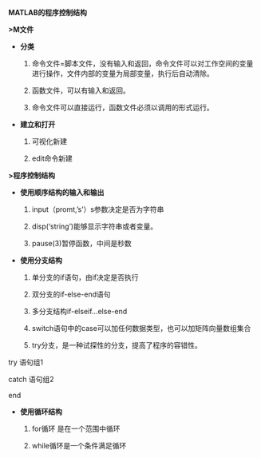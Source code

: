 **MATLAB的程序控制结构**

**\>M文件**

-   **分类**

    1.  命令文件=脚本文件，没有输入和返回，命令文件可以对工作空间的变量进行操作，文件内部的变量为局部变量，执行后自动清除。

    2.  函数文件，可以有输入和返回。

    3.  命令文件可以直接运行，函数文件必须以调用的形式运行。

-   **建立和打开**

    1.  可视化新建

    2.  edit命令新建

**\>程序控制结构**

-   **使用顺序结构的输入和输出**

    1.  input（promt,’s’）s参数决定是否为字符串

    2.  disp(‘string’)能够显示字符串或者变量。

    3.  pause(3)暂停函数，中间是秒数

-   **使用分支结构**

    1.  单分支的if语句，由if决定是否执行

    2.  双分支的if-else-end语句

    3.  多分支结构if-elseif…else-end

    4.  switch语句中的case可以加任何数据类型，也可以加矩阵向量数组集合

    5.  try分支，是一种试探性的分支，提高了程序的容错性。

try 语句组1

catch 语句组2

end

-   **使用循环结构**

    1.  for循环 是在一个范围中循环

    2.  while循环是一个条件满足循环
